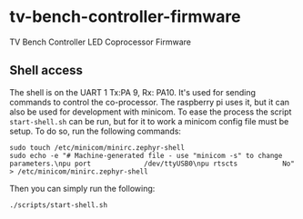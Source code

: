 # tv-bench-controller-firmware
TV Bench Controller LED Coprocessor Firmware

## Shell access
The shell is on the UART 1 Tx:PA 9, Rx: PA10. It's used for sending commands to
control the co-processor. The raspberry pi uses it, but it can also be used
for development with minicom. To ease the process the script `start-shell.sh`
can be run, but for it to work a minicom config file must be setup. To do so,
run the following commands:
```
sudo touch /etc/minicom/minirc.zephyr-shell
sudo echo -e "# Machine-generated file - use "minicom -s" to change parameters.\npu port             /dev/ttyUSB0\npu rtscts           No" > /etc/minicom/minirc.zephyr-shell
```
Then you can simply run the following:
```
./scripts/start-shell.sh
```
